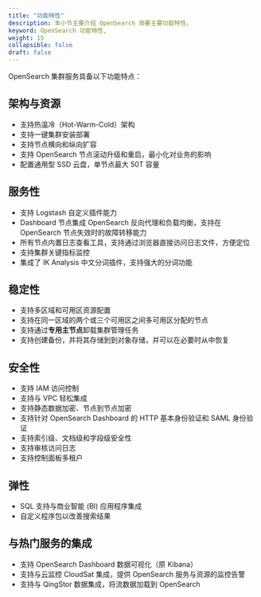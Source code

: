 ```yaml
---
title: "功能特性"
description: 本小节主要介绍 OpenSearch 简要主要功能特性。 
keyword: OpenSearch 功能特性, 
weight: 15
collapsible: false
draft: false
---
```


OpenSearch 集群服务具备以下功能特点：

## 架构与资源

- 支持热温冷（Hot-Warm-Cold）架构
- 支持一键集群安装部署
- 支持节点横向和纵向扩容
- 支持 OpenSearch 节点滚动升级和重启，最小化对业务的影响
- 配置通用型 SSD 云盘，单节点最大 50T 容量

## 服务性

- 支持 Logstash 自定义插件能力
- Dashboard 节点集成 OpenSearch 反向代理和负载均衡，支持在 OpenSearch 节点失效时的故障转移能力
- 所有节点内置日志查看工具，支持通过浏览器直接访问日志文件，方便定位
- 支持集群关键指标监控
- 集成了 IK Analysis 中文分词插件，支持强大的分词功能
    
## 稳定性

- 支持多区域和可用区资源配置
- 支持在同一区域的两个或三个可用区之间多可用区分配的节点
- 支持通过**专用主节点**卸载集群管理任务
- 支持创建备份，并将其存储到到对象存储，并可以在必要时从中恢复

## 安全性

- 支持 IAM 访问控制
- 支持与 VPC 轻松集成
- 支持静态数据加密、节点到节点加密
- 支持针对 OpenSearch Dashboard 的 HTTP 基本身份验证和 SAML 身份验证
- 支持索引级、文档级和字段级安全性
- 支持审核访问日志
- 支持控制面板多租户

## 弹性

- SQL 支持与商业智能 (BI) 应用程序集成
- 自定义程序包以改善搜索结果

## 与热门服务的集成

- 支持 OpenSearch Dashboard 数据可视化（原 Kibana）
- 支持与云监控 CloudSat 集成，提供 OpenSearch 服务与资源的监控告警
- 支持与 QingStor 数据集成，将流数据加载到 OpenSearch
